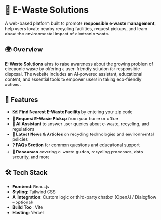 # 🌱 E-Waste Solutions

A web-based platform built to promote **responsible e-waste management**, help users locate nearby recycling facilities, request pickups, and learn about the environmental impact of electronic waste.

## 🌍 Overview

**E-Waste Solutions** aims to raise awareness about the growing problem of electronic waste by offering a user-friendly solution for responsible disposal. The website includes an AI-powered assistant, educational content, and essential tools to empower users in taking eco-friendly actions.

## 🚀 Features

- 🗺️ **Find Nearest E-Waste Facility** by entering your zip code
- 🚚 **Request E-Waste Pickup** from your home or office
- 🤖 **AI Assistant** to answer user queries about e-waste, recycling, and regulations
- 📰 **Latest News & Articles** on recycling technologies and environmental policies
- ❓ **FAQs Section** for common questions and educational support
- 📘 **Resources** covering e-waste guides, recycling processes, data security, and more

## 🛠 Tech Stack

- **Frontend**: React.js
- **Styling**: Tailwind CSS
- **AI Integration**: Custom logic or third-party chatbot (OpenAI / Dialogflow – optional)
- **Build Tool**: Vite
- **Hosting**: Vercel

